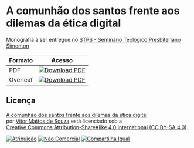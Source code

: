 # A comunhão dos santos frente aos dilemas da ética digital

Monografia a ser entregue no [STPS - Seminário Teológico Presbiteriano Simonton](https://seminariosimonton.com.br/)

|Formato|Acesso|
|---|---|
|PDF|[![Download PDF](https://img.shields.io/badge/baixar-pdf-blue?style=flat&logo=readthedocs)](https://vitormattos.github.io/monografia-teologia/monografia.pdf)|
|Overleaf|[![Download PDF](https://img.shields.io/badge/Overleaf-47A141?style=for-the-badge&logo=Overleaf&logoColor=white)](https://www.overleaf.com/read/vzwycrgmdtty#e2ef1e)|

## Licença

[A comunhão dos santos frente aos dilemas da ética digital](https://github.com/vitormattos/monografia-teologia)  
por [Vitor Mattos de Souza](https://github.com/vitormattos) está licenciado sob a  
[Creative Commons Attribution-ShareAlike 4.0 International (CC BY-SA 4.0)](https://creativecommons.org/licenses/by-sa/4.0/?ref=chooser-v1).

[![Atribuição](https://mirrors.creativecommons.org/presskit/icons/by.svg?ref=chooser-v1)](https://creativecommons.org/licenses/by-sa/4.0/) 
[![Não Comercial](https://mirrors.creativecommons.org/presskit/icons/nc.svg?ref=chooser-v1)](https://creativecommons.org/licenses/by-sa/4.0/) 
[![Compartilha Igual](https://mirrors.creativecommons.org/presskit/icons/sa.svg?ref=chooser-v1)](https://creativecommons.org/licenses/by-sa/4.0/)
